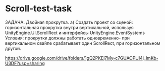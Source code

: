 # Scroll-test-task
ЗАДАЧА. Двойная прокрутка.
а) Создать проект со сценой: горизонтальная прокрутка внутри вертикальной, используя UnityEngine.UI.ScrollRect и интерфейсы UnityEngine.EventSystems
Условия: прокрутки должны работать одновременно- при вертикальном свайпе срабатывает один ScrollRect, при горизонтальном другой.

https://drive.google.com/drive/folders/1gQ2PKEj7My-c7GUAOPUI4j_lmKb-U3DF?usp=sharing

